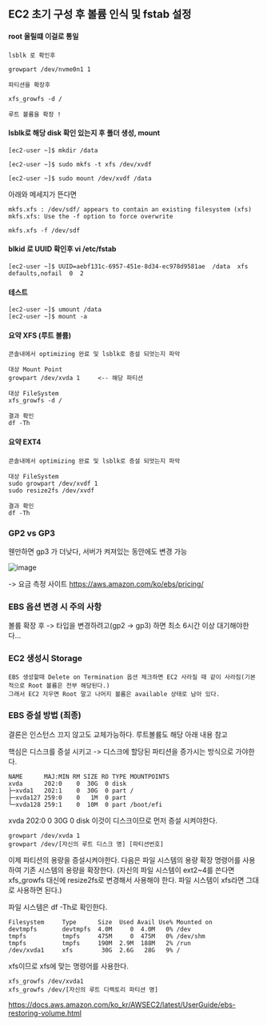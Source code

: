 ## EC2 초기 구성 후 볼륨 인식 및 fstab 설정

#### root 올릴떄 이걸로 통일

```
lsblk 로 확인후

growpart /dev/nvme0n1 1

파티션을 확장후

xfs_growfs -d /

루트 볼륨을 확장 !
```


#### lsblk로 해당 disk 확인 있는지 후 폴더 생성, mount 

```
[ec2-user ~]$ mkdir /data

[ec2-user ~]$ sudo mkfs -t xfs /dev/xvdf

[ec2-user ~]$ sudo mount /dev/xvdf /data
```

아래와 메세지가 뜬다면

```
mkfs.xfs : /dev/sdf/ appears to contain an existing filesystem (xfs)
mkfs.xfs: Use the -f option to force overwrite
```

```
mkfs.xfs -f /dev/sdf
```


#### blkid 로 UUID 확인후 vi /etc/fstab

```
[ec2-user ~]$ UUID=aebf131c-6957-451e-8d34-ec978d9581ae  /data  xfs  defaults,nofail  0  2
```

#### 테스트

```
[ec2-user ~]$ umount /data
[ec2-user ~]$ mount -a
```


#### 요약 XFS (루트 볼륨)

```
콘솔내에서 optimizing 완료 및 lsblk로 증설 되엇는지 파악

대상 Mount Point
growpart /dev/xvda 1     <-- 해당 파티션

대상 FileSystem
xfs_growfs -d /

결과 확인
df -Th
```

#### 요약 EXT4

```
콘솔내에서 optimizing 완료 및 lsblk로 증설 되엇는지 파악

대상 FileSystem
sudo growpart /dev/xvdf 1
sudo resize2fs /dev/xvdf

결과 확인
df -Th
```


### GP2 vs GP3

웬만하면 gp3 가 더낮다, 서버가 켜져있는 동안에도 변경 가능

![image](https://user-images.githubusercontent.com/38831314/129137908-f40cfbf4-d586-444e-921a-4afaa5ab1a54.png)


-> 요금 측정 사이트
https://aws.amazon.com/ko/ebs/pricing/

### EBS 옵션 변경 시 주의 사항

볼륨 확장 후 -> 타입을 변경하려고(gp2 -> gp3) 하면 최소 6시간 이상 대기해야한다...

### EC2 생성시 Storage

```
EBS 생성할때 Delete on Termination 옵션 체크하면 EC2 사라질 때 같이 사라짐(기본적으로 Root 볼륨은 전부 해당된다.)
그래서 EC2 지우면 Root 말고 나머지 볼륨은 available 상태로 남아 있다.
```

### EBS 증설 방법 (최종)

결론은 인스턴스 끄지 않고도 교체가능하다. 루트볼륨도 해당 아래 내용 참고

핵심은 디스크를 증설 시키고 -> 디스크에 할당된 파티션을 증가시는 방식으로 가야한다.

```
NAME      MAJ:MIN RM SIZE RO TYPE MOUNTPOINTS
xvda      202:0    0  30G  0 disk 
├─xvda1   202:1    0  30G  0 part /
├─xvda127 259:0    0   1M  0 part 
└─xvda128 259:1    0  10M  0 part /boot/efi
```

xvda      202:0    0  30G  0 disk  이것이 디스크이므로 먼저 증설 시켜야한다.

```
growpart /dev/xvda 1
growpart /dev/[자신의 루트 디스크 명] [파티션번호]
```

이제 파티션의 용량을 증설시켜야한다. 다음은 파일 시스템의 용량 확장 명령어를 사용하여 기존 시스템의 용량을 확장한다. (자신의 파일 시스템이 ext2~4를 쓴다면 xfs_growfs 대신에 resize2fs로 변경해서 사용해야 한다. 파일 시스템이 xfs라면 그대로 사용하면 된다.)

파일 시스템은 df -Th로 확인한다.

```
Filesystem     Type      Size  Used Avail Use% Mounted on
devtmpfs       devtmpfs  4.0M     0  4.0M   0% /dev
tmpfs          tmpfs     475M     0  475M   0% /dev/shm
tmpfs          tmpfs     190M  2.9M  188M   2% /run
/dev/xvda1     xfs        30G  2.6G   28G   9% /
```

xfs이므로 xfs에 맞는 명령어를 사용한다.

```
xfs_growfs /dev/xvda1
xfs_growfs /dev/[자신의 루트 디렉토리 파티션 명]
```


https://docs.aws.amazon.com/ko_kr/AWSEC2/latest/UserGuide/ebs-restoring-volume.html


